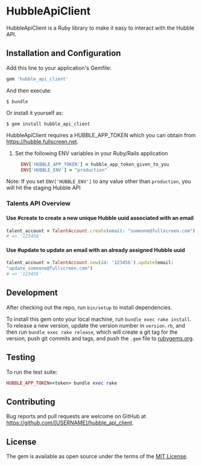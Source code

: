 # HubbleApiClient

HubbleApiClient is a Ruby library to make it easy to interact with the Hubble API.

## Installation and Configuration

Add this line to your application's Gemfile:

```ruby
gem 'hubble_api_client'
```

And then execute:

    $ bundle

Or install it yourself as:

    $ gem install hubble_api_client


HubbleApiClient requires a HUBBLE_APP_TOKEN which you can obtain from https://hubble.fullscreen.net.

1. Set the following ENV variables in your Ruby/Rails application

    ```ruby
      ENV['HUBBLE_APP_TOKEN'] = hubble_app_token_given_to_you
      ENV['HUBBLE_ENV'] = "production"
    ```

Note: If you set `ENV['HUBBLE_ENV']` to any value other than
`production`, you will hit the staging Hubble API

### Talents API Overview

#### Use #create to create a new unique Hubble uuid associated with an email

```ruby
talent_account = TalentAccount.create(email: "someone@fullscreen.com")
# => '123456'
```

#### Use #update to update an email with an already assigned Hubble uuid

```ruby
talent_account = TalentAccount.new(id: '123456').update(email:
"update_someone@fullscreen.com")
# => '123456'
```

## Development

After checking out the repo, run `bin/setup` to install dependencies.

To install this gem onto your local machine, run `bundle exec rake install`. To release a new version, update the version number in `version.rb`, and then run `bundle exec rake release`, which will create a git tag for the version, push git commits and tags, and push the `.gem` file to [rubygems.org](https://rubygems.org).

## Testing

To run the test suite:

```ruby
HUBBLE_APP_TOKEN=<token> bundle exec rake
```

## Contributing

Bug reports and pull requests are welcome on GitHub at https://github.com/[USERNAME]/hubble_api_client.


## License

The gem is available as open source under the terms of the [MIT License](http://opensource.org/licenses/MIT).

